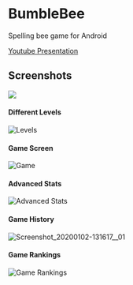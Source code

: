 # BumbleBee
Spelling bee game for Android

[Youtube Presentation](https://youtu.be/FV0Rv4DS_Us)

## Screenshots 
![](https://user-images.githubusercontent.com/17436690/71664221-e0cf1700-2d60-11ea-9135-8411f1102f48.jpeg)
#### Different Levels
![Levels](https://user-images.githubusercontent.com/17436690/71664264-0825e400-2d61-11ea-9231-aeafa6b912a8.jpeg)
#### Game Screen
![Game](https://user-images.githubusercontent.com/17436690/71664284-18d65a00-2d61-11ea-98c4-2bf0f4f8658c.jpeg)
#### Advanced Stats

![Advanced Stats](https://user-images.githubusercontent.com/17436690/71664326-458a7180-2d61-11ea-8984-3dc1aa6ff5bf.jpeg)
#### Game History
![Screenshot_20200102-131617__01](https://user-images.githubusercontent.com/17436690/71664665-6dc6a000-2d62-11ea-8ff2-7a6ed2bce1b0.jpg)

#### Game Rankings
![Game Rankings ](https://user-images.githubusercontent.com/17436690/71664641-51c2fe80-2d62-11ea-9311-45b16a410da0.jpg)


